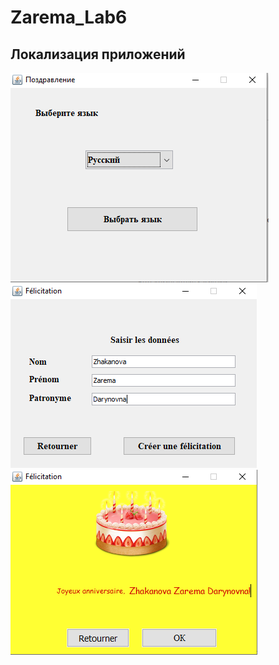 # Zarema_Lab6
 ## Локализация приложений
![Снимок](https://github.com/zzoasis/Zarema_Lab6/blob/master/src/img/Снимок.PNG)
![Снимок1](https://github.com/zzoasis/Zarema_Lab6/blob/master/src/img/Снимок1.PNG)
![Снимок2](https://github.com/zzoasis/Zarema_Lab6/blob/master/src/img/Снимок2.PNG)
